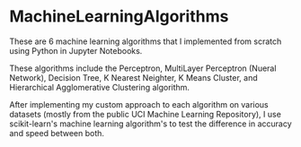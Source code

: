 # MachineLearningAlgorithms
These are 6 machine learning algorithms that I implemented from scratch using Python in Jupyter Notebooks. 

These algorithms include the Perceptron, MultiLayer Perceptron (Nueral Network), Decision Tree, K Nearest Neighter, K Means Cluster, and Hierarchical Agglomerative Clustering algorithm.

After implementing my custom approach to each algorithm on various datasets (mostly from the public UCI Machine Learning Repository), I use scikit-learn's machine learning algorithm's to test the difference in accuracy and speed between both.


